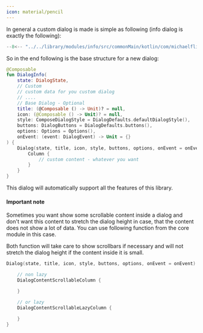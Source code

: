 ```yaml
---
icon: material/pencil
---
```


In general a custom dialog is made is simple as following (info dialog is exactly the following):

```kotlin
--8<-- "../../library/modules/info/src/commonMain/kotlin/com/michaelflisar/composedialogs/dialogs/info/DialogInfo.kt:full-constructor"
```

So in the end following is the base structure for a new dialog:

```kotlin
@Composable
fun DialogInfo(
    state: DialogState,
    // Custom
    // custom data for you custom dialog
    // ....
    // Base Dialog - Optional
    title: (@Composable () -> Unit)? = null,
    icon: (@Composable () -> Unit)? = null,
    style: ComposeDialogStyle = DialogDefaults.defaultDialogStyle(),
    buttons: DialogButtons = DialogDefaults.buttons(),
    options: Options = Options(),
    onEvent: (event: DialogEvent) -> Unit = {}
) {
    Dialog(state, title, icon, style, buttons, options, onEvent = onEvent) {
        Column {
            // custom content - whatever you want
        }
    }
}
```

This dialog will automatically support all the features of this library.

#### Important note

Sometimes you want show some scrollable content inside a dialog and don't want this content to stretch the dialog height in case, that the content does not show a lot of data. You can use following function from the core module in this case.

Both function will take care to show scrollbars if necessary and will not stretch the dialog height if the content inside it is small.

```kotlin
Dialog(state, title, icon, style, buttons, options, onEvent = onEvent) {

    // non lazy
    DialogContentScrollableColumn { 

    }

    // or lazy
    DialogContentScrollableLazyColumn { 
        
    }
}
```